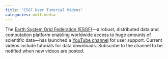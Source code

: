 ```yaml
---
title: "ESGF User Tutorial Videos"
categories: multimedia
---
```


The [Earth System Grid Federation (ESGF)](https://github.com/esgf)&mdash;a robust, distributed data and computation platform enabling worldwide access to huge amounts of scientific data&mdash;has launched a [YouTube channel](https://www.youtube.com/channel/UCRTfkCkF-W8TSXO4-hrVFXQ) for user support. Current videos include tutorials for data downloads. Subscribe to the channel to be notified when new videos are posted.
